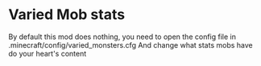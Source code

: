 # Varied Mob stats

By default this mod does nothing, you need to open the config file in .minecraft/config/varied_monsters.cfg
And change what stats mobs have do your heart's content